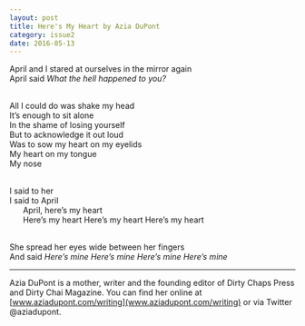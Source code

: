 ```yaml
---
layout: post
title: Here's My Heart by Azia DuPont
category: issue2
date: 2016-05-13
---
```


April and I stared at ourselves in the mirror again<br>
April said *What the hell happened to you?*<br><br>

All I could do was shake my head<br>
It’s enough to sit alone<br>
In the shame of losing yourself<br>
But to acknowledge it out loud<br>
Was to sow my heart on my eyelids<br>
My heart on my tongue<br>
My nose<br><br>

I said to her<br>
I said to April<br>
&nbsp;&nbsp;&nbsp;&nbsp;&nbsp;&nbsp;April, here’s my heart<br>
&nbsp;&nbsp;&nbsp;&nbsp;&nbsp;&nbsp;Here’s my heart Here’s my heart Here’s my heart<br><br>

She spread her eyes wide between her fingers<br>
And said *Here’s mine Here’s mine Here’s mine Here’s mine*

___

Azia DuPont is a mother, writer and the founding editor of Dirty Chaps Press and Dirty Chai Magazine. You can find her online at [www.aziadupont.com/writing](www.aziadupont.com/writing) or via Twitter @aziadupont.
